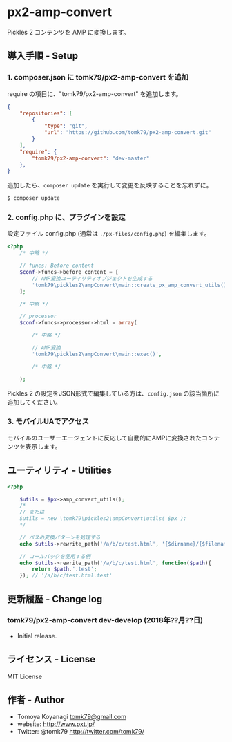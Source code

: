 # px2-amp-convert
Pickles 2 コンテンツを AMP に変換します。

## 導入手順 - Setup

### 1. composer.json に tomk79/px2-amp-convert を追加

require の項目に、"tomk79/px2-amp-convert" を追加します。

```json
{
	"repositories": [
		{
			"type": "git",
			"url": "https://github.com/tomk79/px2-amp-convert.git"
		}
	],
	"require": {
		"tomk79/px2-amp-convert": "dev-master"
	},
}
```


追加したら、`composer update` を実行して変更を反映することを忘れずに。

```bash
$ composer update
```


### 2. config.php に、プラグインを設定

設定ファイル config.php (通常は `./px-files/config.php`) を編集します。

```php
<?php
	/* 中略 */

	// funcs: Before content
	$conf->funcs->before_content = [
		// AMP変換ユーティリティオブジェクトを生成する
		'tomk79\pickles2\ampConvert\main::create_px_amp_convert_utils()',
	];

	/* 中略 */

	// processor
	$conf->funcs->processor->html = array(

		/* 中略 */

		// AMP変換
		'tomk79\pickles2\ampConvert\main::exec()',

		/* 中略 */

	);
```

Pickles 2 の設定をJSON形式で編集している方は、`config.json` の該当箇所に追加してください。

### 3. モバイルUAでアクセス

モバイルのユーザーエージェントに反応して自動的にAMPに変換されたコンテンツを表示します。


## ユーティリティ - Utilities

```php
<?php

	$utils = $px->amp_convert_utils();
	/*
	// または
	$utils = new \tomk79\pickles2\ampConvert\utils( $px );
	*/

	// パスの変換パターンを処理する
	echo $utils->rewrite_path('/a/b/c/test.html', '{$dirname}/{$filename}.{$ext}'); // '/a/b/c/test.html'

	// コールバックを使用する例
	echo $utils->rewrite_path('/a/b/c/test.html', function($path){
		return $path.'.test';
	}); // '/a/b/c/test.html.test'

```


## 更新履歴 - Change log

### tomk79/px2-amp-convert dev-develop (2018年??月??日)

- Initial release.


## ライセンス - License

MIT License


## 作者 - Author

- Tomoya Koyanagi <tomk79@gmail.com>
- website: <http://www.pxt.jp/>
- Twitter: @tomk79 <http://twitter.com/tomk79/>
